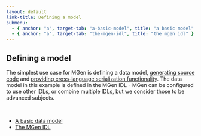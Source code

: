 ```yaml
---
layout: default
link-title: Defining a model
submenu:
  - { anchor: "a", target-tab: "a-basic-model", title: "a basic model" }
  - { anchor: "a", target-tab: "the-mgen-idl", title: "the mgen idl" }
---
```


## Defining a model <a name="a">&nbsp;</a>

The simplest use case for MGen is defining a data model, [generating source code](index_c_Generating_code.html) and [providing cross-language serialization functionality](index_c_using_gen_code.html). The data model in this example is defined in the MGen IDL - MGen can be configured to use other IDLs, or combine multiple IDLs, but we consider those to be advanced subjects.

<div class="tabs"><a name="a">&nbsp;</a> 
  <ul>
      <li>
          <a tab-id="a-basic-model" href="{{ site.baseurl }}/defining_a_model_tabs/a_basic_model.html">A basic data model</a>
      </li>
      <li>
          <a tab-id="the-mgen-idl" href="{{ site.baseurl }}/defining_a_model_tabs/the_mgen_idl.html">The MGen IDL</a>
      </li>
  </ul>
</div>


